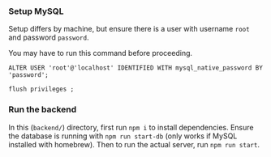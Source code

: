 ### Setup MySQL

Setup differs by machine, but ensure there is a user with username `root` and password `password`.

You may have to run this command before proceeding.

```
ALTER USER 'root'@'localhost' IDENTIFIED WITH mysql_native_password BY 'password';

flush privileges ;
```

### Run the backend

In this (`backend/`) directory, first run `npm i` to install dependencies. Ensure the database is running with `npm run start-db` (only works if MySQL installed with homebrew). Then to run the actual server, run `npm run start`.
